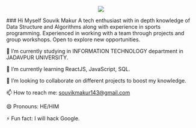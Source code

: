 <p align="center">
  <img src="https://www.google.com/url?sa=i&url=https%3A%2F%2Fwww.linkedin.com%2Fpulse%2Fi-am-ethical-hacker-have-responsibilities-human-side-amandine&psig=AOvVaw3j36qosf7lMFcHQyOjab4h&ust=1710845120948000&source=images&cd=vfe&opi=89978449&ved=0CBMQjRxqFwoTCLiSjo3R_YQDFQAAAAAdAAAAABAE"/>
</p>
### Hi Myself Souvik Makur
A tech enthusiast with in depth knowledge of Data
Structure and Algorithms
along with experience in
sports programming.
Experienced in working with
a team through projects and
group workshops.
Open to explore new
opportunities. 

🔭 I’m currently studying in INFORMATION TECHNOLOGY department in JADAVPUR UNIVERSITY.

🌱 I’m currently learning ReactJS, JavaScript, SQL.

👯 I’m looking to collaborate on different projects to boost my knowledge.

📫 How to reach me: souvikmakur143@gmail.com

😄 Pronouns: HE/HIM

⚡ Fun fact: I will hack Google.


